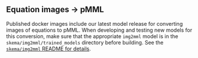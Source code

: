 ## Equation images &rarr; pMML

Published docker images include our latest model release for converting images of equations to pMML.  When developing and testing new models for this conversion, make sure that the appropriate `img2mml` model is in the `skema/img2mml/trained_models` directory before building.  See the 
[`skema/img2mml` README for details](https://github.com/ml4ai/skema/blob/main/skema/img2mml/README.md).